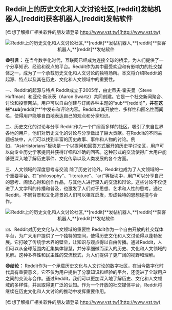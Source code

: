 ## **Reddit上的历史文化和人文讨论社区,**[reddit]**发帖机器人,**[reddit]**获客机器人,**[reddit]**发帖软件**

[😍想了解推广相关软件的朋友请登录 http://www.vst.tw](http://www.vst.tw)

 <center><img src="https://vst.tw/MP4/tuiguang/png/1.png" alt="Reddit上的历史文化和人文讨论社区,**[reddit]**发帖机器人,**[reddit]**获客机器人,**[reddit]**发帖软件"></center>

**😄引言：**
在当今数字化时代，互联网已经成为连接全球的桥梁，为人们提供了一个分享知识、经验和观点的平台。Reddit作为其中最受欢迎和有影响力的社交媒体之一，成为了一个承载历史文化和人文讨论的独特场所。本文将介绍Reddit的起源、特点以及其在历史、文化和人文领域中的重要性。

一、Reddit的起源与特点
Reddit成立于2005年，由史蒂夫·霍夫曼（Steve Huffman）和亚伦·斯沃茨（Aaron Swartz）共同创建。它是一个社交新闻聚合、讨论和投票网站，用户可以自由创建与订阅各种主题的“sub**[reddit]**”，并在这些“sub**[reddit]**”中发布和评论内容。Reddit以其开放性、多样性和匿名性而闻名，使得用户能够自由地表达自己的观点和分享知识。

二、历史文化的讨论与分享
Reddit作为一个广阔而多样的社区，吸引了来自世界各地的用户，他们对历史文化的讨论与分享做出了巨大贡献。在Reddit的不同主题板块中，人们可以找到丰富的历史故事、事件和人物的讨论。例如，“AskHistorians”板块是一个以提问和回答方式展开的历史学讨论区，用户可以向专业历史学家提问并获得详细和准确的回答。这种形式的交流使得广大用户能够更深入地了解历史事件、文化传承以及人类发展的各个方面。

三、人文领域的深度思考与交流
除了历史讨论外，Reddit也成为了人文领域的一个重要平台。在“philosophy”、“literature”、“art”等板块中，用户可以分享自己的思考、阅读心得和创作作品，与其他人进行深入的交流和辩论。这些讨论不仅促进了人文学科的传播和普及，也激发了人们对于思想、艺术和人性的思考。通过Reddit，不同背景和文化背景的人们可以相互启发，形成独特的思想碰撞与合作。

 <center><img src="https://vst.tw/MP4/tuiguang/png/4.png" alt="Reddit上的历史文化和人文讨论社区,**[reddit]**发帖机器人,**[reddit]**获客机器人,**[reddit]**发帖软件"></center>

四、Reddit对历史文化与人文领域的重要性
Reddit作为一个自由开放的社交媒体平台，为广大用户提供了一个独特的空间，使得历史文化和人文讨论得以蓬勃发展。它打破了传统学术界的壁垒，让知识与观点得以自由传播。通过Reddit，人们可以从全球范围内汇集集体智慧，并分享细微而深入的历史、文化和人文领域的见解。这种多样性和民主性的交流模式，为人们提供了更广阔的视野和理解。

**😄结论：**
Reddit作为一个承载历史文化与人文讨论的数字社区，在当今数字化时代具有重要意义。它不仅为用户提供了分享知识和经验的平台，还促进了全球用户之间的交流与合作。通过Reddit，我们可以更加深入地了解历史、文化和人文领域的多样性，并且取得更广泛的认知。作为一个开放的社交媒体平台，Reddit将继续在历史文化和人文讨论的推动中发挥重要作用。

[😍想了解推广相关软件的朋友请登录 http://www.vst.tw](http://www.vst.tw)



